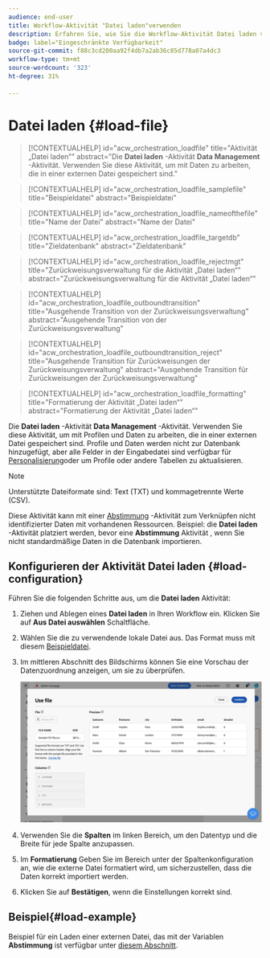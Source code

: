 ```yaml
---
audience: end-user
title: Workflow-Aktivität "Datei laden"verwenden
description: Erfahren Sie, wie Sie die Workflow-Aktivität Datei laden verwenden
badge: label="Eingeschränkte Verfügbarkeit"
source-git-commit: f88c3cd200aa92f4db7a2ab36c85d778a07a4dc3
workflow-type: tm+mt
source-wordcount: '323'
ht-degree: 31%

---
```


# Datei laden  {#load-file}

>[!CONTEXTUALHELP]
>id="acw_orchestration_loadfile"
>title="Aktivität „Datei laden“"
>abstract="Die **Datei laden** -Aktivität **Data Management** -Aktivität. Verwenden Sie diese Aktivität, um mit Daten zu arbeiten, die in einer externen Datei gespeichert sind."

>[!CONTEXTUALHELP]
>id="acw_orchestration_loadfile_samplefile"
>title="Beispieldatei"
>abstract="Beispieldatei"

>[!CONTEXTUALHELP]
>id="acw_orchestration_loadfile_nameofthefile"
>title="Name der Datei"
>abstract="Name der Datei"

>[!CONTEXTUALHELP]
>id="acw_orchestration_loadfile_targetdb"
>title="Zieldatenbank"
>abstract="Zieldatenbank"

>[!CONTEXTUALHELP]
>id="acw_orchestration_loadfile_rejectmgt"
>title="Zurückweisungsverwaltung für die Aktivität „Datei laden“"
>abstract="Zurückweisungsverwaltung für die Aktivität „Datei laden“"

>[!CONTEXTUALHELP]
>id="acw_orchestration_loadfile_outboundtransition"
>title="Ausgehende Transition von der Zurückweisungsverwaltung"
>abstract="Ausgehende Transition von der Zurückweisungsverwaltung"

>[!CONTEXTUALHELP]
>id="acw_orchestration_loadfile_outboundtransition_reject"
>title="Ausgehende Transition für Zurückweisungen der Zurückweisungsverwaltung"
>abstract="Ausgehende Transition für Zurückweisungen der Zurückweisungsverwaltung"

>[!CONTEXTUALHELP]
>id="acw_orchestration_loadfile_formatting"
>title="Formatierung der Aktivität „Datei laden“"
>abstract="Formatierung der Aktivität „Datei laden“"

Die **Datei laden** -Aktivität **Data Management** -Aktivität. Verwenden Sie diese Aktivität, um mit Profilen und Daten zu arbeiten, die in einer externen Datei gespeichert sind. Profile und Daten werden nicht zur Datenbank hinzugefügt, aber alle Felder in der Eingabedatei sind verfügbar für [Personalisierung](../../personalization/gs-personalization.md)oder um Profile oder andere Tabellen zu aktualisieren.

>[!NOTE]
>Unterstützte Dateiformate sind: Text (TXT) und kommagetrennte Werte (CSV).

Diese Aktivität kann mit einer [Abstimmung](reconciliation.md) -Aktivität zum Verknüpfen nicht identifizierter Daten mit vorhandenen Ressourcen. Beispiel: die **Datei laden** -Aktivität platziert werden, bevor eine **Abstimmung** Aktivität , wenn Sie nicht standardmäßige Daten in die Datenbank importieren.

## Konfigurieren der Aktivität Datei laden {#load-configuration}

Führen Sie die folgenden Schritte aus, um die **Datei laden** Aktivität:

1. Ziehen und Ablegen eines **Datei laden** in Ihren Workflow ein. Klicken Sie auf **Aus Datei auswählen** Schaltfläche.

1. Wählen Sie die zu verwendende lokale Datei aus. Das Format muss mit diesem [Beispieldatei](../../audience/file-audience.md#sample-file).

1. Im mittleren Abschnitt des Bildschirms können Sie eine Vorschau der Datenzuordnung anzeigen, um sie zu überprüfen.

   ![](../assets/load-file.png)

1. Verwenden Sie die **Spalten** im linken Bereich, um den Datentyp und die Breite für jede Spalte anzupassen.

1. Im **Formatierung** Geben Sie im Bereich unter der Spaltenkonfiguration an, wie die externe Datei formatiert wird, um sicherzustellen, dass die Daten korrekt importiert werden.

1. Klicken Sie auf **Bestätigen**, wenn die Einstellungen korrekt sind.

## Beispiel{#load-example}

Beispiel für ein Laden einer externen Datei, das mit der Variablen **Abstimmung** ist verfügbar unter [diesem Abschnitt](reconciliation.md#example).